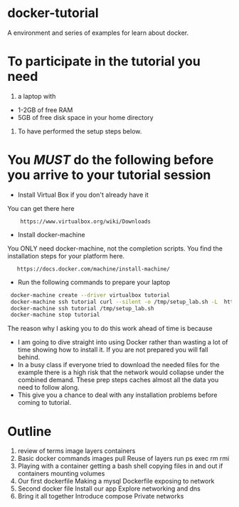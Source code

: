 # docker-tutorial
A environment and series of examples for learn about docker.

# To participate in the tutorial you need
1. a laptop with
  * 1-2GB of free RAM
  * 5GB of free disk space in your home directory
1. To have performed the setup steps below.


# You *MUST* do the following before you arrive to your tutorial session
* Install Virtual Box if you don't already have it

 You can get there here

        https://www.virtualbox.org/wiki/Downloads

* Install docker-machine<br>

 You ONLY need docker-machine, not the completion scripts.
 You find the installation steps for your platform here.

       https://docs.docker.com/machine/install-machine/

* Run the following commands to prepare your laptop
```sh
 docker-machine create --driver virtualbox tutorial
 docker-machine ssh tutorial curl --silent -o /tmp/setup_lab.sh -L  https://raw.githubusercontent.com/timdaman/docker-tutorial/master/setup_lab.sh
 docker-machine ssh tutorial /tmp/setup_lab.sh
 docker-machine stop tutorial
```
The reason why I asking you to do this work ahead of time is because

* I am going to dive straight into using Docker rather than wasting a lot of time showing how to install it. If you are not prepared you will fall behind.
* In a busy class if everyone tried to download the needed files for the example there is a high risk that the network would collapse under the combined demand. These prep steps caches almost all the data you need to follow along.
* This give you a chance to deal with any installation problems before coming to tutorial.

# Outline
1. review of terms
  image
  layers
  containers
1. Basic docker commands
  images
  pull
    Reuse of layers
  run
  ps
  exec
  rm
  rmi
1. Playing with a container
  getting a bash shell
  copying files in and out if containers
  mounting volumes
1. Our first dockerfile
  Making a mysql Dockerfile
  exposing to network
1. Second docker file
  Install our app
  Explore networking and dns
1. Bring it all together
  Introduce compose
  Private networks
